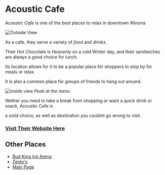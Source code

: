 # Acoustic Cafe

*Acoustic Cafe* is one of the best places to relax in downtown Winona

![Outside View](https://media-cdn.tripadvisor.com/media/photo-s/0c/97/63/2d/acoustic-cafe-winona.jpg)

As a cafe, they serve a variety of *food* and *drinks*.

Their Hot Chocolate is *Heavenly* on a cold Winter day, and their sandwiches are always a good choice for lunch.

Its location allows for it to be a popular place for shoppers to stop by for meals or relax.

It is also a common place for groups of friends to hang out around.

![inside view](https://b.zmtcdn.com/data/menus/020/17489020/149a07acc0a64ce73f39eea7eea3a427.jpg) *Peak at the menu*

Wether you need to take a break from shopping or want a quick drink or snack, Acoustic Cafe is

a solid choice, as well as destination you couldnt go wrong to visit.


### [Visit Their Website Here](https://www.acousticcafewinona.com/)

## Other Places
 * [Bud King Ice Arena](https://jthusm17.github.io/Winona/BudKingIceArena)
 * [Zesto's](https://jthusm17.github.io/Winona/Zesto)
 * [Main Page](https://jthusm17.github.io/Winona)
